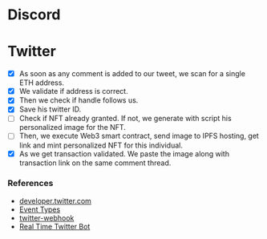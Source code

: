 # Discord

# Twitter

- [x] As soon as any comment is added to our tweet, we scan for a single ETH address. 
- [x] We validate if address is correct.
- [x] Then we check if handle follows us. 
- [x] Save his twitter ID. 
- [ ] Check if NFT already granted. If not, we generate with script his personalized image for the NFT.
- [ ] Then, we execute Web3 smart contract, send image to IPFS hosting, get link and mint personalized NFT for this individual.
- [x] As we get transaction validated. We paste the image along with transaction link on the same comment thread. 

### References

* [developer.twitter.com](https://developer.twitter.com/en/docs/tutorials/how-to-build-a-complete-twitter-autoresponder-autohook)
* [Event Types](https://stackoverflow.com/questions/61451068/twitter-account-activity-api-webhook-how-to-determine-which-type-of-event-occu)
* [twitter-webhook](https://hevodata.com/learn/twitter-webhook/#s4)
* [Real Time Twitter Bot](https://towardsdatascience.com/building-a-real-time-twitter-bot-that-replies-with-media-e353fff1c395)